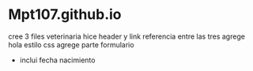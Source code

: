# Mpt107.github.io
cree 3 files veterinaria
hice header y link referencia entre las tres
agrege hola estilo css
agrege parte formulario
- inclui fecha nacimiento

